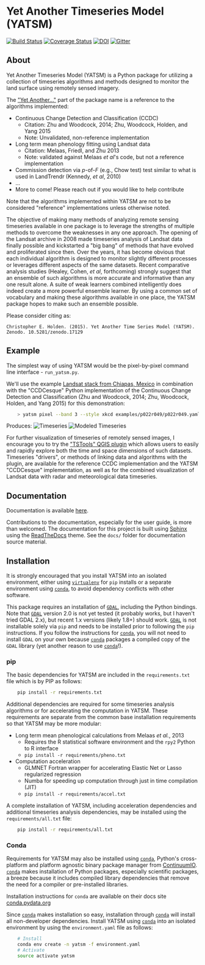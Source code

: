 # Yet Another Timeseries Model (YATSM)

[![Build Status](https://travis-ci.org/ceholden/yatsm.svg)](https://travis-ci.org/ceholden/yatsm)
[![Coverage Status](https://coveralls.io/repos/ceholden/yatsm/badge.svg?branch=master&service=github)](https://coveralls.io/github/ceholden/yatsm?branch=master&q=q) [![DOI](https://zenodo.org/badge/doi/10.5281/zenodo.17129.svg)](http://dx.doi.org/10.5281/zenodo.17129) [![Gitter](https://badges.gitter.im/Join%20Chat.svg)](https://gitter.im/ceholden/yatsm?utm_source=badge&utm_medium=badge&utm_campaign=pr-badge&utm_content=body_badge)

## About
Yet Another Timeseries Model (YATSM) is a Python package for utilizing a collection of timeseries algorithms and methods designed to monitor the land surface using remotely sensed imagery.

The ["Yet Another..."](http://en.wikipedia.org/wiki/Yet_another) part of the package name is a reference to the algorithms implemented:

* Continuous Change Detection and Classification (CCDC)
    - Citation: Zhu and Woodcock, 2014; Zhu, Woodcock, Holden, and Yang 2015
    - Note: Unvalidated, non-reference implementation
* Long term mean phenology fitting using Landsat data
    - Citation: Melaas, Friedl, and Zhu 2013
    - Note: validated against Melaas *et al*'s code, but not a reference implementation
* Commission detection via *p*-of-*F* (e.g., Chow test) test similar to what is used in LandTrendr (Kennedy, *et al*, 2010)
* ...
* More to come! Please reach out if you would like to help contribute

Note that the algorithms implemented within YATSM are not to be considered "reference" implementations unless otherwise noted.

The objective of making many methods of analyzing remote sensing timeseries available in one package is to leverage the strengths of multiple methods to overcome the weaknesses in any one approach. The opening of the Landsat archive in 2008 made timeseries analysis of Landsat data finally possible and kickstarted a "big bang" of methods that have evolved and proliferated since then. Over the years, it has become obvious that each individual algorithm is designed to monitor slightly different processes or leverages different aspects of the same datasets. Recent comparative analysis studies (Healey, Cohen, *et al*, forthcoming) strongly suggest that an ensemble of such algorithms is more accurate and informative than any one result alone. A suite of weak learners combined intelligently does indeed create a more powerful ensemble learner. By using a common set of vocabulary and making these algorithms available in one place, the YATSM package hopes to make such an ensemble possible.

Please consider citing as:

    Christopher E. Holden. (2015). Yet Another Time Series Model (YATSM). Zenodo. 10.5281/zenodo.17129

## Example
The simplest way of using YATSM would be the pixel-by-pixel command line interface - `run_yatsm.py`.

We'll use the example [Landsat stack from Chiapas, Mexico](https://github.com/ceholden/landsat_stack) in combination with the "CCDCesque" Python implementation of the Continuous Change Detection and Classification (Zhu and Woodcock, 2014; Zhu, Woodcock, Holden, and Yang 2015) for this demonstration:

``` bash
    > yatsm pixel --band 3 --style xkcd examples/p022r049/p022r049.yaml 133 106
```

Produces:
    ![Timeseries](docs/media/double_cut_ts_b3.png)
    ![Modeled Timeseries](docs/media/double_cut_ts_fitted_b3.png)

For further visualization of timeseries of remotely sensed images, I encourage you to try the ["TSTools" QGIS plugin](https://github.com/ceholden/TSTools) which allows users to easily and rapidly explore both the time and space dimensions of such datasets. Timeseries "drivers", or methods of linking data and algorithms with the plugin, are available for the reference CCDC implementation and the YATSM "CCDCesque" implementation, as well as for the combined visualization of Landsat data with radar and meteorological data timeseries.

## Documentation

Documentation is available [here](http://ceholden.github.io/yatsm/).

Contributions to the documentation, especially for the user guide, is more than welcomed. The documentation for this project is built using [Sphinx](http://sphinx-doc.org/) using the [ReadTheDocs](https://readthedocs.org/) theme. See the `docs/` folder for documentation source material.

## Installation

It is strongly encouraged that you install YATSM into an isolated environment, either using [`virtualenv`](https://virtualenv.pypa.io/en/latest/) for `pip` installs or a separate environment using [`conda`](http://conda.pydata.org/docs/), to avoid dependency conflicts with other software.

This package requires an installation of [`GDAL`](http://gdal.org/), including the Python bindings. Note that [`GDAL`](http://gdal.org/) version 2.0 is not yet tested (it probably works, but I haven't tried GDAL 2.x), but recent 1.x versions (likely 1.8+) should work. [`GDAL`](http://gdal.org/) is not installable solely via `pip` and needs to be installed prior to following the `pip` instructions. If you follow the instructions for [`conda`](http://conda.pydata.org/docs/), you will not need to install `GDAL` on your own because [`conda`](http://conda.pydata.org/docs/) packages a compiled copy of the `GDAL` library (yet another reason to use [`conda`](http://conda.pydata.org/docs/)!).

### pip
The basic dependencies for YATSM are included in the `requirements.txt` file which is  by PIP as follows:

``` bash
    pip install -r requirements.txt
```

Additional dependencies are required for some timeseries analysis algorithms or for accelerating the computation in YATSM. These requirements are separate from the common base installation requirements so that YATSM may be more modular:

* Long term mean phenological calculations from Melaas *et al.*, 2013
    * Requires the R statistical software environment and the `rpy2` Python to R interface
    * `pip install -r requirements/pheno.txt`
* Computation acceleration
    * GLMNET Fortran wrapper for accelerating Elastic Net or Lasso regularized regression
    * Numba for speeding up computation through just in time compilation (JIT)
    * `pip install -r requirements/accel.txt`

A complete installation of YATSM, including acceleration dependencies and additional timeseries analysis dependencies, may be installed using the `requirements/all.txt` file:

``` bash
    pip install -r requirements/all.txt
```

### Conda
Requirements for YATSM may also be installed using [`conda`](http://conda.pydata.org/docs/), Python's cross-platform and platform agnostic binary package manager from [ContinuumIO](http://continuum.io/). [`conda`](http://conda.pydata.org/docs/) makes installation of Python packages, especially scientific packages, a breeze because it includes compiled library dependencies that remove the need for a compiler or pre-installed libraries.

Installation instructions for `conda` are available on their docs site [conda.pydata.org](http://conda.pydata.org/docs/get-started.html)

Since [`conda`](http://conda.pydata.org/docs/) makes installation so easy, installation through [`conda`](http://conda.pydata.org/docs/) will install all non-developer dependencies. Install YATSM using [`conda`](http://conda.pydata.org/docs/) into an isolated environment by using the `environment.yaml` file as follows:

``` bash
    # Install
    conda env create -n yatsm -f environment.yaml
    # Activate
    source activate yatsm
```
